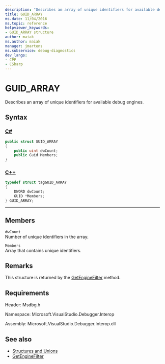 ```yaml
---
description: "Describes an array of unique identifiers for available debug engines."
title: GUID_ARRAY
ms.date: 11/04/2016
ms.topic: reference
helpviewer_keywords:
- GUID_ARRAY structure
author: maiak
ms.author: maiak
manager: jmartens
ms.subservice: debug-diagnostics
dev_langs:
- CPP
- CSharp
---
```

# GUID_ARRAY

Describes an array of unique identifiers for available debug engines.

## Syntax

### [C#](#tab/csharp)
```csharp
public struct GUID_ARRAY
{
    public uint dwCount;
    public Guid Members;
}
```
### [C++](#tab/cpp)
```cpp
typedef struct tagGUID_ARRAY
{
    DWORD dwCount;
    GUID *Members;
} GUID_ARRAY;
```
---

## Members
`dwCount`\
Number of unique identifiers in the array.

`Members`\
Array that contains unique identifiers.

## Remarks
This structure is returned by the [GetEngineFilter](../../../extensibility/debugger/reference/idebugprocess3-getenginefilter.md) method.

## Requirements
Header: Msdbg.h

Namespace: Microsoft.VisualStudio.Debugger.Interop

Assembly: Microsoft.VisualStudio.Debugger.Interop.dll

## See also
- [Structures and Unions](../../../extensibility/debugger/reference/structures-and-unions.md)
- [GetEngineFilter](../../../extensibility/debugger/reference/idebugprocess3-getenginefilter.md)
